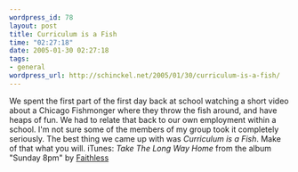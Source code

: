```yaml
--- 
wordpress_id: 78
layout: post
title: Curriculum is a Fish
time: "02:27:18"
date: 2005-01-30 02:27:18
tags: 
- general
wordpress_url: http://schinckel.net/2005/01/30/curriculum-is-a-fish/
---
```

We spent the first part of the first day back at school watching a short video about a Chicago Fishmonger where they throw the fish around, and have heaps of fun. We had to relate that back to our own employment within a school. I'm not sure some of the members of my group took it completely seriously. The best thing we came up with was _Curriculum is a Fish_. Make of that what you will. iTunes: _Take The Long Way Home_ from the album "Sunday 8pm" by [Faithless][1]

   [1]: http://www.google.com/search?q=%22Faithless%22

